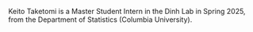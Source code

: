 Keito Taketomi is a Master Student Intern in the Dinh Lab in Spring 2025, from the Department of Statistics (Columbia University).